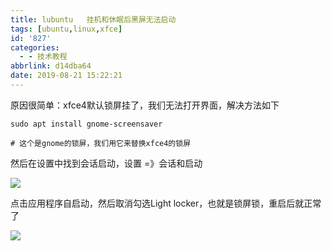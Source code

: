 ```yaml
---
title: lubuntu   挂机和休眠后黑屏无法启动
tags: [ubuntu,linux,xfce]
id: '827'
categories:
  - - 技术教程
abbrlink: d14dba64
date: 2019-08-21 15:22:21
---
```


原因很简单：xfce4默认锁屏挂了，我们无法打开界面，解决方法如下

```
sudo apt install gnome-screensaver

# 这个是gnome的锁屏，我们用它来替换xfce4的锁屏
```

然后在设置中找到会话启动，设置 =》会话和启动

![](https://gitee.com/wittzhang/pic332b/raw/master/wp-content/uploads/2019/08/2019-08-21_15-16.png)

点击应用程序自启动，然后取消勾选Light locker，也就是锁屏锁，重启后就正常了

![](https://gitee.com/wittzhang/pic332b/raw/master/wp-content/uploads/2019/08/2019-08-21_15-20.png)